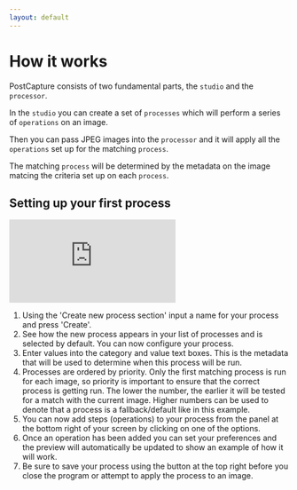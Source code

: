 ```yaml
---
layout: default
---
```


# How it works

PostCapture consists of two fundamental parts, the `studio` and the `processor`.

In the `studio` you can create a set of `processes` which will perform a series of `operations` on an image.

Then you can pass JPEG images into the `processor` and it will apply all the `operations` set up for the matching `process`.

The matching `process` will be determined by the metadata on the image matcing the criteria set up on each `process`.

## Setting up your first process

<div class="youtube-container">
<iframe src="https://www.youtube.com/embed/RIO7unaJuGY" frameborder="0" allow="accelerometer; autoplay; encrypted-media; gyroscope; picture-in-picture" allowfullscreen></iframe>
</div>

1. Using the 'Create new process section' input a name for your process and press 'Create'.
1. See how the new process appears in your list of processes and is selected by default. You can now configure your process.
1. Enter values into the category and value text boxes. This is the metadata that will be used to determine when this process will be run. 
1. Processes are ordered by priority. Only the first matching process is run for each image, so priority is important to ensure that the correct process is getting run.
The lower the number, the earlier it will be tested for a match with the current image. Higher numbers can be used to denote that a process is a fallback/default like in this example.
1. You can now add steps (operations) to your process from the panel at the bottom right of your screen by clicking on one of the options.
1. Once an operation has been added you can set your preferences and the preview will automatically be updated to show an example of how it will work. 
1. Be sure to save your process using the button at the top right before you close the program or attempt to apply the process to an image.
